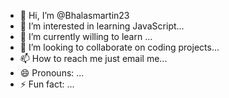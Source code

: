 - 👋 Hi, I’m @Bhalasmartin23
- 👀 I’m interested in learning JavaScript...
- 🌱 I’m currently willing to learn ...
- 💞️ I’m looking to collaborate on coding projects...
- 📫 How to reach me just email me...
- 😄 Pronouns: ...
- ⚡ Fun fact: ...

<!---
Bhalasmartin23/Bhalasmartin23 is a ✨ special ✨ repository because its `README.md` (this file) appears on your GitHub profile.
You can click the Preview link to take a look at your changes.
--->
